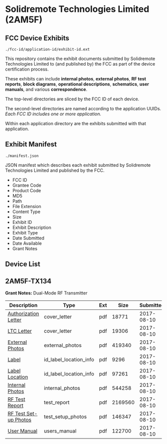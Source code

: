 # Solidremote Technologies Limited (2AM5F)
## FCC Device Exhibits

```
./fcc-id/application-id/exhibit-id.ext
```

This repository contains the exhibit documents submitted by Solidremote Technologies Limited to (and published by) the FCC as part of the device certification process.

These exhibits can include **internal photos**, **external photos**, **RF test reports**, **block diagrams**, **operational descriptions**, **schematics**, **user manuals**, and various **correspondence**.

The top-level directories are sliced by the FCC ID of each device.

The second-level directories are named according to the application UUIDs. *Each FCC ID includes one or more application.*

Within each application directory are the exhibits submitted with that application. 

## Exhibit Manifest

```
./manifest.json
```

JSON manifest which describes each exhibit submitted by Solidremote Technologies Limited and published by the FCC.

- FCC ID
- Grantee Code
- Product Code
- MD5
- Path
- File Extension
- Content Type
- Size
- Exhibit ID
- Exhibit Description
- Exhibit Type
- Date Submitted
- Date Available
- Grant Notes

## Device List
## 2AM5F-TX134
**Grant Notes:** Dual-Mode RF Transmitter

| Description | Type | Ext | Size | Submitted | Available |
| ----------- | ---- | --- | ---- | --------- | --------- |
| [Authorization Letter](2AM5F-TX134/4697353a9a9e651ac575e7988db3a960/3504987.pdf) | cover_letter | pdf | 18771 | 2017-08-10 | 2017-08-10 |
| [LTC Letter](2AM5F-TX134/4697353a9a9e651ac575e7988db3a960/3504994.pdf) | cover_letter | pdf | 19306 | 2017-08-10 | 2017-08-10 |
| [External Photos](2AM5F-TX134/4697353a9a9e651ac575e7988db3a960/3505001.pdf) | external_photos | pdf | 419340 | 2017-08-10 | 2017-08-10 |
| [Label](2AM5F-TX134/4697353a9a9e651ac575e7988db3a960/3505039.pdf) | id_label_location_info | pdf | 9296 | 2017-08-10 | 2017-08-10 |
| [Label Location](2AM5F-TX134/4697353a9a9e651ac575e7988db3a960/3505040.pdf) | id_label_location_info | pdf | 97261 | 2017-08-10 | 2017-08-10 |
| [Internal Photos](2AM5F-TX134/4697353a9a9e651ac575e7988db3a960/3505041.pdf) | internal_photos | pdf | 544258 | 2017-08-10 | 2017-08-10 |
| [RF Test Report](2AM5F-TX134/4697353a9a9e651ac575e7988db3a960/3505077.pdf) | test_report | pdf | 2169560 | 2017-08-10 | 2017-08-10 |
| [RF Test Set-up Photos](2AM5F-TX134/4697353a9a9e651ac575e7988db3a960/3505119.pdf) | test_setup_photos | pdf | 146347 | 2017-08-10 | 2017-08-10 |
| [User Manual](2AM5F-TX134/4697353a9a9e651ac575e7988db3a960/3505139.pdf) | users_manual | pdf | 122700 | 2017-08-10 | 2017-08-10 |
